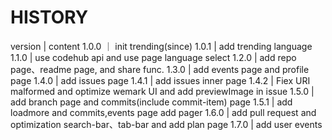 # HISTORY

version | content
1.0.0 ｜ init trending(since)
1.0.1 | add trending language
1.1.0 | use codehub api and use page language select
1.2.0 | add repo page、readme page, and share func.
1.3.0 | add events page and profile page
1.4.0 | add issues page
1.4.1 | add issues inner page
1.4.2 | Fiex URI malformed and optimize wemark UI and add previewImage in issue
1.5.0 | add branch page and commits(include commit-item) page
1.5.1 | add loadmore and commits,events page add pager
1.6.0 | add pull request and optimization search-bar、tab-bar and add plan page
1.7.0 | add user events


